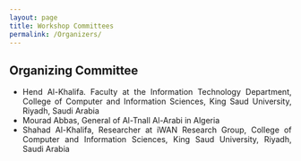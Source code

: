 ```yaml
---
layout: page
title: Workshop Committees
permalink: /Organizers/
---
```


## Organizing Committee
<ul style="text-align: justify;">
    <li>Hend Al-Khalifa. Faculty at the Information Technology Department, College of Computer and Information Sciences, King Saud University, Riyadh, Saudi Arabia</li>
    <li>Mourad Abbas, General of Al-Tnall Al-Arabi in Algeria</li>
    <li>Shahad Al-Khalifa, Researcher at iWAN Research Group, College of Computer and Information Sciences, King Saud University, Riyadh, Saudi Arabia</li>
</ul>

<!-- ## Program Committe -->

